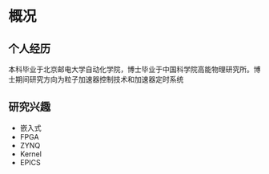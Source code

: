 # 概况


## 个人经历
本科毕业于北京邮电大学自动化学院，博士毕业于中国科学院高能物理研究所。博士期间研究方向为粒子加速器控制技术和加速器定时系统

## 研究兴趣
- 嵌入式
- FPGA
- ZYNQ
- Kernel 
- EPICS


